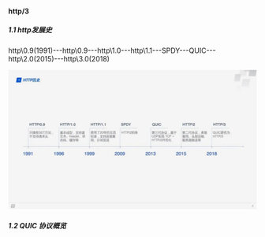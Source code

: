 #### http/3
##### 1.1 http发展史
http\0.9(1991)---http\0.9---http\1.0---http\1.1---SPDY---QUIC---http\2.0(2015)---http\3.0(2018)

![](../images/js/http.jpg)
##### 1.2 QUIC 协议概览